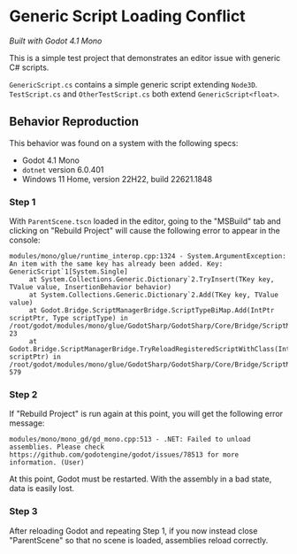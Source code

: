 # Generic Script Loading Conflict
_Built with Godot 4.1 Mono_

This is a simple test project that demonstrates an editor issue with generic C# scripts.

`GenericScript.cs` contains a simple generic script extending `Node3D`. `TestScript.cs` and `OtherTestScript.cs` both extend `GenericScript<float>`.

## Behavior Reproduction
This behavior was found on a system with the following specs:
- Godot 4.1 Mono
- `dotnet` version 6.0.401
- Windows 11 Home, version 22H22, build 22621.1848

### Step 1
With `ParentScene.tscn` loaded in the editor, going to the "MSBuild" tab and clicking on "Rebuild Project" will cause the following error to appear in the console:

```
modules/mono/glue/runtime_interop.cpp:1324 - System.ArgumentException: An item with the same key has already been added. Key: GenericScript`1[System.Single]
     at System.Collections.Generic.Dictionary`2.TryInsert(TKey key, TValue value, InsertionBehavior behavior)
     at System.Collections.Generic.Dictionary`2.Add(TKey key, TValue value)
     at Godot.Bridge.ScriptManagerBridge.ScriptTypeBiMap.Add(IntPtr scriptPtr, Type scriptType) in /root/godot/modules/mono/glue/GodotSharp/GodotSharp/Core/Bridge/ScriptManagerBridge.types.cs:line 23
     at Godot.Bridge.ScriptManagerBridge.TryReloadRegisteredScriptWithClass(IntPtr scriptPtr) in /root/godot/modules/mono/glue/GodotSharp/GodotSharp/Core/Bridge/ScriptManagerBridge.cs:line 579
```

### Step 2
If "Rebuild Project" is run again at this point, you will get the following error message:

```
modules/mono/mono_gd/gd_mono.cpp:513 - .NET: Failed to unload assemblies. Please check https://github.com/godotengine/godot/issues/78513 for more information. (User)
```

At this point, Godot must be restarted. With the assembly in a bad state, data is easily lost.

### Step 3
After reloading Godot and repeating Step 1, if you now instead close "ParentScene" so that no scene is loaded, assemblies reload correctly.
